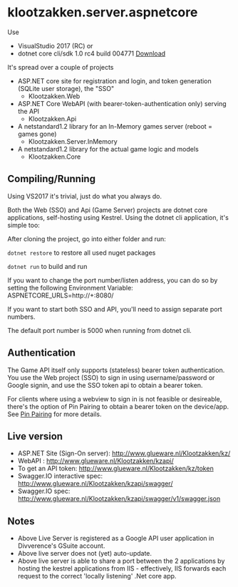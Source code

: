 # klootzakken.server.aspnetcore
Use 
* VisualStudio 2017 (RC)
or
* dotnet core cli/sdk 1.0 rc4 build 004771 [Download](https://github.com/dotnet/core/blob/master/release-notes/rc4-download.md)

It's spread over a couple of projects
* ASP.NET core site for registration and login, and token generation (SQLite user storage), the "SSO"
  * Klootzakken.Web
* ASP.NET Core WebAPI (with bearer-token-authentication only) serving the API
  * Klootzakken.Api
* A netstandard1.2 library for an In-Memory games server (reboot = games gone)
  * Klootzakken.Server.InMemory
* A netstandard1.2 library for the actual game logic and models
  * Klootzakken.Core
  
## Compiling/Running
Using VS2017 it's trivial, just do what you always do.

Both the Web (SSO) and Api (Game Server) projects are dotnet core applications, self-hosting using Kestrel.
Using the dotnet cli application, it's simple too:

After cloning the project, go into either folder and run:

`dotnet restore` to restore all used nuget packages

`dotnet run` to build and run

If you want to change the port number/listen address, you can do so by setting the following Environment Variable:
ASPNETCORE_URLS=http://+:8080/

If you want to start both SSO and API, you'll need to assign separate port numbers.

The default port number is 5000 when running from dotnet cli.

## Authentication
The Game API itself only supports (stateless) bearer token authentication.
You use the Web project (SSO) to sign in using username/password or Google signin, and use the SSO token api to obtain a bearer token.

For clients where using a webview to sign in is not feasible or desireable, there's the option of Pin Pairing to obtain a bearer token on the device/app.
See [Pin Pairing](PinPairing.md) for more details.

## Live version
* ASP.NET Site (Sign-On server): <http://www.glueware.nl/Klootzakken/kz/>
* WebAPI : <http://www.glueware.nl/Klootzakken/kzapi/>
* To get an API token: <http://www.glueware.nl/Klootzakken/kz/token>
* Swagger.IO interactive spec: <http://www.glueware.nl/Klootzakken/kzapi/swagger/>
* Swagger.IO spec: <http://www.glueware.nl/Klootzakken/kzapi/swagger/v1/swagger.json>

## Notes
* Above Live Server is registered as a Google API user application in Divverence's GSuite account.
* Above live server does not (yet) auto-update.
* Above live server is able to share a port between the 2 applications by hosting the kestrel applications from IIS - effectively, IIS forwards each request to the correct 'locally listening' .Net core app.
